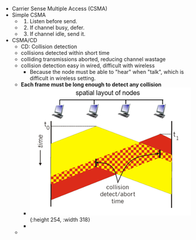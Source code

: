 - Carrier Sense Multiple Access (CSMA)
- Simple CSMA
	- 1. Listen before send.
	- 2. If channel busy, defer.
	- 3. If channel idle, send it.
- CSMA/CD
	- CD: Collision detection
	- collisions detected within short time
	- colliding transmissions aborted, reducing channel wastage
	- collision detection easy in wired, difficult with wireless
		- Because the node must be able to "hear" when "talk", which is difficult in wireless setting.
	- **Each frame must be long enough to detect any collision**
		- ![image.png](../assets/image_1676253547942_0.png){:height 254, :width 318}
		-
	-